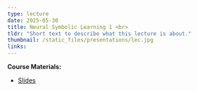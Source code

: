 ```yaml
---
type: lecture
date: 2025-05-30
title: Neural Symbolic Learning 1 <br>
tldr: "Short text to describe what this lecture is about."
thumbnail: /static_files/presentations/lec.jpg
links: 
---
```

**Course Materials:**
- [Slides](https://ml-graph.github.io/spring-2025/static_files/presentations/8-Neural-Symbolic-1.pdf)
